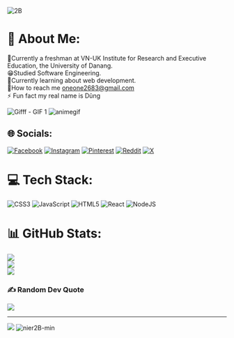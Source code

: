 ![2B](https://github.com/user-attachments/assets/95733ce7-385e-4264-8144-389cc10aa7f7)
# 💫 About Me:
🔭Currently a freshman at VN-UK Institute for Research and Executive Education, the University of Danang.<br>😁Studied Software Engineering.<br>🌱Currently learning about web development.<br>🍃How to reach me oneone2683@gmail.com<br>⚡ Fun fact my real name is Dũng

![Gifff - GIF 1](https://github.com/user-attachments/assets/01d5423e-8ed9-4cdd-a5bf-dab335079fee)          ![animegif](https://github.com/user-attachments/assets/6728546c-4463-4268-8c66-e12506c2da58)





## 🌐 Socials:
[![Facebook](https://img.shields.io/badge/Facebook-%231877F2.svg?logo=Facebook&logoColor=white)](https://facebook.com/taolai.nguyen.75) [![Instagram](https://img.shields.io/badge/Instagram-%23E4405F.svg?logo=Instagram&logoColor=white)](https://instagram.com/gnudjsjwjsnjddf) [![Pinterest](https://img.shields.io/badge/Pinterest-%23E60023.svg?logo=Pinterest&logoColor=white)](https://pinterest.com/JustFuckingNad) [![Reddit](https://img.shields.io/badge/Reddit-%23FF4500.svg?logo=Reddit&logoColor=white)](https://reddit.com/user/gau1gs7) [![X](https://img.shields.io/badge/X-black.svg?logo=X&logoColor=white)](https://x.com/NguyenDung_1406) 

# 💻 Tech Stack:
![CSS3](https://img.shields.io/badge/css3-%231572B6.svg?style=for-the-badge&logo=css3&logoColor=white) ![JavaScript](https://img.shields.io/badge/javascript-%23323330.svg?style=for-the-badge&logo=javascript&logoColor=%23F7DF1E) ![HTML5](https://img.shields.io/badge/html5-%23E34F26.svg?style=for-the-badge&logo=html5&logoColor=white) ![React](https://img.shields.io/badge/react-%2320232a.svg?style=for-the-badge&logo=react&logoColor=%2361DAFB) ![NodeJS](https://img.shields.io/badge/node.js-6DA55F?style=for-the-badge&logo=node.js&logoColor=white)
# 📊 GitHub Stats:
![](https://github-readme-stats.vercel.app/api?username=Nad1406&theme=blue_navy&hide_border=false&include_all_commits=false&count_private=false)<br/>
![](https://github-readme-streak-stats.herokuapp.com/?user=Nad1406&theme=blue_navy&hide_border=false)<br/>
![](https://github-readme-stats.vercel.app/api/top-langs/?username=Nad1406&theme=blue_navy&hide_border=false&include_all_commits=false&count_private=false&layout=compact)

### ✍️ Random Dev Quote
![](https://quotes-github-readme.vercel.app/api?type=vetical&theme=tokyonight)

---
[![](https://visitcount.itsvg.in/api?id=Nad1406&icon=2&color=1)](https://visitcount.itsvg.in)
![nier2B-min](https://github.com/user-attachments/assets/4087a153-0cd5-4eab-807d-5bb7e4193fd4)

<!-- Proudly created with GPRM ( https://gprm.itsvg.in ) -->
